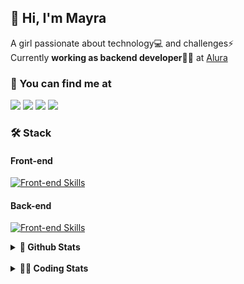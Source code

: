 ## 👋 Hi, I'm Mayra

A girl passionate about technology💻 and challenges⚡  
Currently **working as backend developer**👩‍💻 at [Alura](https://www.alura.com.br)   

### 💬 You can find me at

<a href="https://mayra.dev" target="_blank" rel="noopener"><img src="https://img.shields.io/badge/-mayra.dev-005FED?style=flat&logo=Google-chrome&logoColor=white"/></a>
<a href="https://linkedin.com/in/mayraamaral" target="_blank" rel="noopener"><img src="https://img.shields.io/badge/-/mayraamaral-0077B5?style=flat&logo=Linkedin&logoColor=white"/></a>
<a href="mailto:mayra@mayra.dev" target="_blank" rel="noopener"><img src="https://img.shields.io/badge/-mayra@mayra.dev-D14836?style=flat&logo=Gmail&logoColor=white"/></a>
<a href="" target="_blank" rel="noopener"><img src="https://img.shields.io/badge/-mayraamaral-7289DA?style=flat&logo=Discord&logoColor=white"/></a>

### 🛠️ Stack
#### Front-end

[![Front-end Skills](https://skillicons.dev/icons?i=react,next,angular,redux,styledcomponents,html,css,sass,js,ts,figma)](https://skillicons.dev)
#### Back-end

[![Front-end Skills](https://skillicons.dev/icons?i=java,spring,hibernate,aws,idea,postgres,mysql,git,linux,bash,nodejs,docker,kubernetes,jenkins)](https://skillicons.dev)


<details>
    <summary><strong>📌 Github Stats</strong></summary>
    <br />
    <div align="center">
        <table>
      <td><img height="160em" src="https://github-readme-stats.vercel.app/api?username=mayraamaral&show_icons=true&theme=algolia&hide_border=true&hide=stars&count_private=true" alt="Readme stats"></td>
      <td><img height="160em" src="https://github-readme-stats.vercel.app/api/top-langs/?username=mayraamaral&&layout=compact&&theme=algolia&hide_border=true&langs_count=6" alt="Language stats"></td>
       </table>
  </div> 
    

  <p align="center">
    <img src="https://github-readme-streak-stats.herokuapp.com?user=mayraamaral&theme=dark&hide_border=true&date_format=j%20M%5B%20Y%5D&locale=pt-br&background=050F2C&ring=0195DD&fire=23AA7D&currStreakLabel=23AA7D" alt="Streak stats">
  </p> 
</details>

<br />

<details>
  <summary><strong>👩‍💻 Coding Stats</strong></summary>
  <br />
  
  <!--START_SECTION:waka-->
![Code Time](http://img.shields.io/badge/Code%20Time-405%20hrs%2031%20mins-blue)

**🐱 My GitHub Data** 

> 📦 582.6 kB Used in GitHub's Storage 
 > 
> 🏆 0 Contributions in the Year 2024
 > 
> 🚫 Not Opted to Hire
 > 
> 📜 55 Public Repositories 
 > 
> 🔑 31 Private Repositories 
 > 
**I'm an Early 🐤** 

```text
🌞 Morning                659 commits         ████░░░░░░░░░░░░░░░░░░░░░   14.07 % 
🌆 Daytime                2507 commits        █████████████░░░░░░░░░░░░   53.51 % 
🌃 Evening                1314 commits        ███████░░░░░░░░░░░░░░░░░░   28.05 % 
🌙 Night                  205 commits         █░░░░░░░░░░░░░░░░░░░░░░░░   04.38 % 
```
📅 **I'm Most Productive on Wednesday** 

```text
Monday                   825 commits         ████░░░░░░░░░░░░░░░░░░░░░   17.61 % 
Tuesday                  750 commits         ████░░░░░░░░░░░░░░░░░░░░░   16.01 % 
Wednesday                1024 commits        █████░░░░░░░░░░░░░░░░░░░░   21.86 % 
Thursday                 846 commits         █████░░░░░░░░░░░░░░░░░░░░   18.06 % 
Friday                   598 commits         ███░░░░░░░░░░░░░░░░░░░░░░   12.76 % 
Saturday                 265 commits         █░░░░░░░░░░░░░░░░░░░░░░░░   05.66 % 
Sunday                   377 commits         ██░░░░░░░░░░░░░░░░░░░░░░░   08.05 % 
```


📊 **This Week I Spent My Time On** 

```text
🕑︎ Time Zone: America/Sao_Paulo

💬 Programming Languages: 
Java                     14 hrs 22 mins      ███████████████████████░░   92.41 % 
Java Properties          32 mins             █░░░░░░░░░░░░░░░░░░░░░░░░   03.45 % 
Markdown                 21 mins             █░░░░░░░░░░░░░░░░░░░░░░░░   02.28 % 
Properties               9 mins              ░░░░░░░░░░░░░░░░░░░░░░░░░   01.02 % 
XML                      3 mins              ░░░░░░░░░░░░░░░░░░░░░░░░░   00.39 % 

🔥 Editors: 
Intellijidea             15 hrs 11 mins      ████████████████████████░   97.70 % 
VS Code                  21 mins             █░░░░░░░░░░░░░░░░░░░░░░░░   02.30 % 

💻 Operating System: 
Linux                    15 hrs 33 mins      █████████████████████████   100.00 % 
```

**I Mostly Code in Java** 

```text
Java                     122 repos           ███████░░░░░░░░░░░░░░░░░░   26.75 % 
HTML                     114 repos           ██████░░░░░░░░░░░░░░░░░░░   25.00 % 
JavaScript               101 repos           ██████░░░░░░░░░░░░░░░░░░░   22.15 % 
TypeScript               97 repos            █████░░░░░░░░░░░░░░░░░░░░   21.27 % 
C#                       1 repo              ░░░░░░░░░░░░░░░░░░░░░░░░░   00.22 % 
```




 Last Updated on 09/06/2024 19:04:39 UTC
<!--END_SECTION:waka-->

</details>
